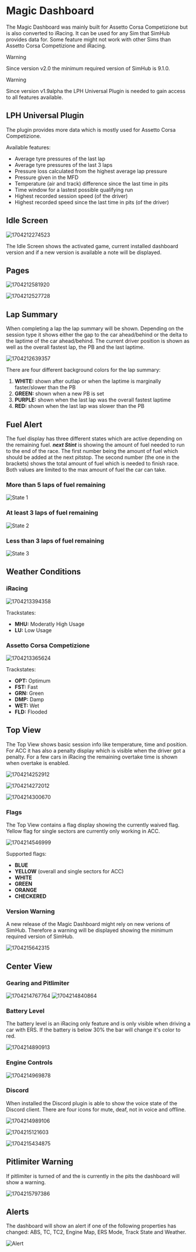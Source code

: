 # Magic Dashboard

The Magic Dashboard was mainly built for Assetto Corsa Competizione but is also converted to iRacing. It can be used for any Sim that SimHub provides data for. Some feature might not work with other Sims than Assetto Corsa Competizione and iRacing.

> [!Warning]
>
> Since version v2.0 the minimum required version of SimHub is 9.1.0.

> [!Warning]
> Since version v1.9alpha the LPH Universal Plugin is needed to gain access to all features available.

## LPH Universal Plugin

The plugin provides more data which is mostly used for Assetto Corsa Competizione.

Available features:

* Average tyre pressures of the last lap
* Average tyre pressures of the last 3 laps
* Pressure loss calculated from the highest average lap pressure
* Pressure given in the MFD
* Temperature (air and track) difference since the last time in pits
* Time window for a lastest possible qualifying run
* Highest recorded session speed (of the driver)
* Highest recorded speed since the last time in pits (of the driver)

## Idle Screen

![1704212274523](image/README/1704212274523.png "Idle Screen")

The Idle Screen shows the activated game, current installed dashboard version and if a new version is available a note will be displayed.

## Pages

![1704212581920](image/README/1704212581920.png "Tyres")

![1704212527728](image/README/1704212527728.png "Trackmap")

## Lap Summary

When completing a lap the lap summary will be shown. Depending on the session type it shows either the gap to the car ahead/behind or the delta to the laptime of the car ahead/behind. The current driver position is shown as well as the overall fastest lap, the PB and the last laptime.

![1704212639357](image/README/1704212639357.png)

There are four different background colors for the lap summary:

1. **WHITE:** shown after outlap or when the laptime is marginally faster/slower than the PB
2. **GREEN:** shown when a new PB is set
3. **PURPLE:** shown when the last lap was the overall fastest laptime
4. **RED:** shown when the last lap was slower than the PB

## Fuel Alert

The fuel display has three different states which are active depending on the remaining fuel.
***next Stint*** is showing the amount of fuel needed to run to the end of the race. The first number being the amount of fuel which should be added at the next pitstop. The second number (the one in the brackets) shows the total amount of fuel which is needed to finish race. Both values are limited to the max amount of fuel the car can take.

### More than 5 laps of fuel remaining

![State 1](./resources/racing/Fuel%201.JPG)

### At least 3 laps of fuel remaining

![State 2](./resources/racing/Fuel%202.JPG)

### Less than 3 laps of fuel remaining

![State 3](./resources/racing/Fuel%203.JPG)

## Weather Conditions

### iRacing

![1704213394358](image/README/1704213394358.png "Conditions iRacing")

Trackstates:

* **MHU:** Moderatly High Usage
* **LU:** Low Usage

### Assetto Corsa Competizione

![1704213365624](image/README/1704213365624.png "Conditions ACC")

Trackstates:

* **OPT:** 	Optimum
* **FST:** 	Fast
* **GRN:** 	Green
* **DMP:** 	Damp
* **WET:** 	Wet
* **FLD:** 	Flooded

## Top View

The Top View shows basic session info like temperature, time and position. For ACC it has also a penalty display which is visible when the driver got a penalty. For a few cars in iRacing the remaining overtake time is shown when overtake is enabled.

![1704214252912](image/README/1704214252912.png "Top View")

![1704214272012](image/README/1704214272012.png "Top View with Penalty display")

![1704214300670](image/README/1704214300670.png "Top View with Overtake state")

### Flags

The Top View contains a flag display showing the currently waived flag. Yellow flag for single sectors are currently only working in ACC.

![1704214546999](image/README/1704214546999.png "Top View Flags")

Supported flags:

* **BLUE**
* **YELLOW** (overall and single sectors for ACC)
* **WHITE**
* **GREEN**
* **ORANGE**
* **CHECKERED**

### Version Warning

A new release of the Magic Dashboard might rely on new verions of SimHub. Therefore a warning will be displayed showing the minimum required version of SimHub.

![1704215642315](image/README/1704215642315.png)

## Center View

### Gearing and Pitlimiter

![1704214767764](image/README/1704214767764.png "Gear and Speed") 	![1704214840864](image/README/1704214840864.png)

### Battery Level

The battery level is an iRacing only feature and is only visible when driving a car with ERS. If the battery is below 30% the bar will change it's color to red.

![1704214890913](image/README/1704214890913.png)

### Engine Controls

![1704214969878](image/README/1704214969878.png)

### Discord

When installed the Discord plugin is able to show the voice state of the Discord client. There are four icons for mute, deaf, not in voice and offline.

![1704214989106](image/README/1704214989106.png "muted")

![1704215121603](image/README/1704215121603.png "not in voice")

![1704215434875](image/README/1704215434875.png "disconnected")

## Pitlimiter Warning

If pitlimiter is turned of and the is currently in the pits the dashboard will show a warning.

![1704215797386](image/README/1704215797386.png "Pitlimiter Warning")

## Alerts

The dashboard will show an alert if one of the following properties has changed: ABS, TC, TC2, Engine Map, ERS Mode, Track State and Weather.

![Alert](./resources/racing/Alerts.JPG)
